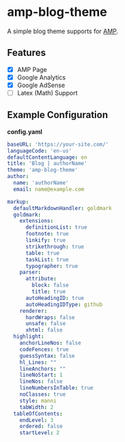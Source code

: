 # amp-blog-theme

A simple blog theme supports for [AMP](https://amp.dev/).

## Features

- [x] AMP Page
- [x] Google Analytics
- [x] Google AdSense
- [ ] Latex (Math) Support

## Example Configuration

**config.yaml**

```yaml
baseURL: 'https://your-site.com/'
languageCode: 'en-us'
defaultContentLanguage: en
title: 'Blog | authorName'
theme: 'amp-blog-theme'
author: 
  name: 'authorName'
  email: name@example.com

markup:
  defaultMarkdownHandler: goldmark
  goldmark:
    extensions:
      definitionList: true
      footnote: true
      linkify: true
      strikethrough: true
      table: true
      taskList: true
      typographer: true
    parser:
      attribute:
        block: false
        title: true
      autoHeadingID: true
      autoHeadingIDType: github
    renderer:
      hardWraps: false
      unsafe: false
      xhtml: false
  highlight:
    anchorLineNos: false
    codeFences: true
    guessSyntax: false
    hl_Lines: ""
    lineAnchors: ""
    lineNoStart: 1
    lineNos: false
    lineNumbersInTable: true
    noClasses: true
    style: manni
    tabWidth: 2
  tableOfContents:
    endLevel: 3
    ordered: false
    startLevel: 2
```
